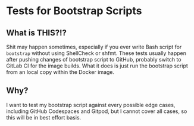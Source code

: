 # Tests for Bootstrap Scripts

## What is THIS?!?

Shit may happen sometimes, especially if you ever write Bash script for `bootstrap` without using ShellCheck or shfmt. These tests usually
happen after pushing changes of bootstrap script to GitHub, probably switch to GitLab CI for the image builds. What it does is just
run the bootstrap script from an local copy within the Docker image.

## Why?

I want to test my bootstrap script against every possible edge cases, including GitHub Codespaces and Gitpod, but I cannot
cover all cases, so this will be in best effort basis.
